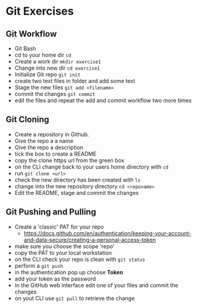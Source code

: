 # Git Exercises

## Git Workflow

- Git Bash
- cd to your home dir `cd`
- Create a work dir  `mkdir exercise1`
- Change into new dir `cd exercise1`
- Initialize Git repo `git init`
- create two text files in folder and add some text
- Stage the new files `git add <filename>`
- commit the changes `git commit`
- edit the files and repeat the add and commit workflow two more times

## Git Cloning

- Create a repository in Github.
- Give the repo a a name
- Give the repo a description
- tick the box to create a README
- copy the clone https url from the green box
- on the CLI change back to your users home directory with `cd`
- run `git clone <url>`
- check the new directory has been created with `ls`
- change into the new repository directory `cd <reponame>`
- Edit the README, stage and commit the changes

## Git Pushing and Pulling

- Create a 'classic' PAT for your repo 
  - <https://docs.github.com/en/authentication/keeping-your-account-and-data-secure/creating-a-personal-access-token>
- make sure you choose the scope 'repo'
- copy the PAT to your local workstation
- on the CLI check your repo is clean with `git status`
- perform a `git push`
- in the authentication pop up choose **Token**
- add your token as the password
- In the GitHub web interface edit one of your files and commit the changes
- on yout CLI use `git pull` to retrieve the change
